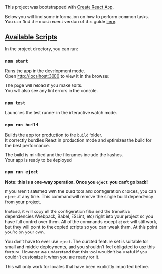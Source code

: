 <html>
<head>
<meta charset="UTF-8">
<link rel="stylesheet" href="file:/var/folders/h0/_mxt07150kq192qlgq58t2xw0000gn/T/multimarkdown_layout.css">
<link rel="stylesheet" href="file:/var/folders/h0/_mxt07150kq192qlgq58t2xw0000gn/T/multimarkdown_darcula.css">
</head>
<body class="multimarkdown-preview">
<div class="content">
<p>This project was bootstrapped with <a href="https://github.com/facebookincubator/create-react-app">Create React App</a>.</p>
<p>Below you will find some information on how to perform common tasks.<br>
You can find the most recent version of this guide <a href="https://github.com/facebookincubator/create-react-app/blob/master/packages/react-scripts/template/README.md">here</a>.</p>
<h2 id="available-scripts"><a href="#available-scripts" name="available-scripts">Available Scripts</a></h2>
<p>In the project directory, you can run:</p>
<h3 id="npm-start"><code>npm start</code></h3>
<p>Runs the app in the development mode.<br>
Open <a href="http://localhost:3000">http://localhost:3000</a> to view it in the browser.</p>
<p>The page will reload if you make edits.<br>
You will also see any lint errors in the console.</p>
<h3 id="npm-test"><code>npm test</code></h3>
<p>Launches the test runner in the interactive watch mode.</p>
<h3 id="npm-run-build"><code>npm run build</code></h3>
<p>Builds the app for production to the <code>build</code> folder.<br>
It correctly bundles React in production mode and optimizes the build for the best performance.</p>
<p>The build is minified and the filenames include the hashes.<br>
Your app is ready to be deployed!</p>
<h3 id="npm-run-eject"><code>npm run eject</code></h3>
<p><strong>Note: this is a one-way operation. Once you <code>eject</code>, you can’t go back!</strong></p>
<p>If you aren’t satisfied with the build tool and configuration choices, you can <code>eject</code> at any time. This command will remove the single build dependency from your project.</p>
<p>Instead, it will copy all the configuration files and the transitive dependencies (Webpack, Babel, ESLint, etc) right into your project so you have full control over them. All of the commands except <code>eject</code> will still work, but they will point to the copied scripts so you can tweak them. At this point you’re on your own.</p>
<p>You don’t have to ever use <code>eject</code>. The curated feature set is suitable for small and middle deployments, and you shouldn’t feel obligated to use this feature. However we understand that this tool wouldn’t be useful if you couldn’t customize it when you are ready for it.</p>
<p>This will only work for locales that have been explicitly imported before.</p>
</div>
</body>
</html>
